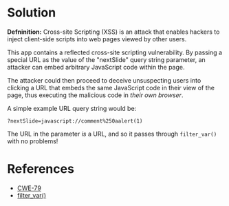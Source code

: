 # Solution

**Defninition:** Cross-site Scripting (XSS) is an attack that enables
hackers to inject client-side scripts into web pages viewed by other users.

This app contains a reflected cross-site scripting vulnerability.  By
passing a special URL as the value of the "nextSlide" query string
parameter, an attacker can embed arbitrary JavaScript code within the page.

The attacker could then proceed to deceive unsuspecting users into clicking
a URL that embeds the same JavaScript code in their view of the page, thus
executing the malicious code in *their own browser*.

A simple example URL query string would be:

    ?nextSlide=javascript://comment%250aalert(1)

The URL in the parameter *is* a URL, and so it passes through `filter_var()`
with no problems!

# References

* [CWE-79](https://cwe.mitre.org/data/definitions/79.html)
* [filter_var()](https://secure.php.net/manual/en/function.filter-var.php)
